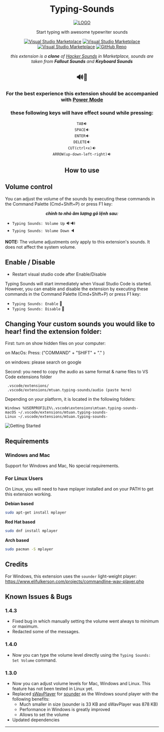 <div align="center">

# Typing-Sounds

[![LOGO](https://github.com/boykensoidong/Typing-Sounds/blob/main/icon-new.png?raw=true)](https://marketplace.visualstudio.com/items/MTuan.night-eyes-theme)

Start typing with awesome typewriter sounds

[![Visual Studio Marketplace](https://img.shields.io/vscode-marketplace/v/mtuan.typing-sounds.svg)](https://marketplace.visualstudio.com/items?itemName=mattogodoy.hacker-sounds)
[![Visual Studio Marketplace](https://img.shields.io/vscode-marketplace/d/mtuan.typing-sounds.svg)](https://marketplace.visualstudio.com/items?itemName=mattogodoy.hacker-sounds)
[![Visual Studio Marketplace](https://img.shields.io/vscode-marketplace/r/mtuan.typing-sounds.svg)](https://marketplace.visualstudio.com/items?itemName=mattogodoy.hacker-sounds)
[![GitHub Repo](https://img.shields.io/badge/GitHub%20Repo-%20-fff.svg?logo=GitHub&style=social)](https://github.com/boykensoidong/Typing-Sounds)

_this extension is a **clone** of [Hacker Sounds](https://marketplace.visualstudio.com/items?itemName=mattogodoy.hacker-sounds) in Marketplace, sounds are taken from **Fallout Sounds** and **Keyboard Sounds**_

## 🔊🎵
### For the best experience this extension should be accompanied with [Power Mode](https://marketplace.visualstudio.com/items?itemName=hoovercj.vscode-power-mode)

</div>

<div align="center">

### these following keys will have effect sound while pressing:
```
TAB🔉
SPACE🔉
ENTER🔉
DELETE🔉
CUT(ctrl+x)🔉
ARROW(up-down-left-right)🔉
```
## How to use
</div>

## Volume control

You can adjust the volume of the sounds by executing these commands in the Command Palette (Cmd+Shift+P) or press F1 key:

<div align="center">

**_chỉnh to nhỏ âm lượng gõ lệnh sau:_**
</div>


- `Typing Sounds: Volume Up`   🔉🔊
- `Typing Sounds: Volume Down`  🔈

**NOTE:** The volume adjustments only apply to this extension's sounds. It does not affect the system volume.

## Enable / Disable 
- Restart visual studio code after Enable/Disable

Typing Sounds will start immediately when Visual Studio Code is started. However, you can enable and disable the extension by executing these commands in the Command Palette (Cmd+Shift+P) or press F1 key:

- `Typing Sounds: Enable` 🔔
- `Typing Sounds: Disable` 🔕

## Changing Your custom sounds you would like to hear! find the extension folder: 
First: turn on show hidden files on your computer:

on MacOs: Press: ("COMMAND" + "SHIFT" + "." )

on windows: please search on google 

Second: you need to copy the audio as same format & name files to VS Code extensions folder
```
 .vscode/extensions/
 .vscode/extensions/mtuan.typing-sounds/audio (paste here)
 ```
Depending on your platform, it is located in the following folders:

```
Windows %USERPROFILE%\.vscode\extensions\mtuan.typing-sounds-
macOS ~/.vscode/extensions/mtuan.typing-sounds-
Linux ~/.vscode/extensions/mtuan.typing-sounds-
```
![Getting Started](https://github.com/boykensoidong/Typing-Sounds/blob/main/how%20to%20change%20audio%20file.png?raw=true)

<div align="left">

## Requirements

### Windows and Mac

Support for Windows and Mac, No special requirements.

### For Linux Users

On Linux, you will need to have mplayer installed and on your PATH to get this extension working.

**Debian based**
```bash
sudo apt-get install mplayer
```

**Red Hat based**
```bash
sudo dnf install mplayer
```

**Arch based**
```bash
sudo pacman -S mplayer
```

## Credits

For Windows, this extension uses the `sounder` light-weight player:
https://www.elifulkerson.com/projects/commandline-wav-player.php

## Known Issues & Bugs

### 1.4.3

- Fixed bug in which manually setting the volume went always to minimum or maximum.
- Redacted some of the messages.

### 1.4.0

- Now you can type the volume level directly using the `Typing Sounds: Set Volume` command.

### 1.3.0

- Now you can adjust volume levels for Mac, Windows and Linux. This feature has not been tested in Linux yet.
- Replaced [sWavPlayer](https://www.dcmembers.com/skwire/download/swavplayer/) for [sounder](https://www.elifulkerson.com/projects/commandline-wav-player.php) as the Windows sound player with the following benefits:
  - Much smaller in size (sounder is 33 KB and sWavPlayer was 878 KB)
  - Performance in Windows is greatly improved
  - Allows to set the volume
- Updated dependencies
-----------------------------------------------------------------------------------------------------------

</div>

